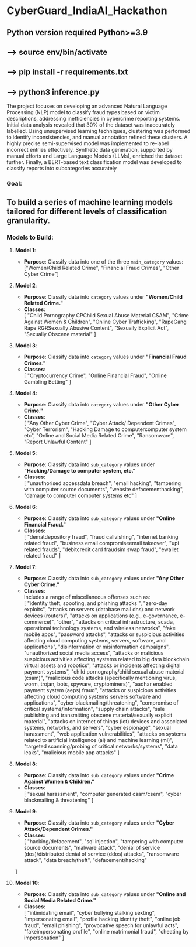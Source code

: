 # CyberGuard_IndiaAI_Hackathon 

## Python version required Python>=3.9
## --> source env/bin/activate
## --> pip install -r requirements.txt
## --> python3 inference.py

The project focuses on developing an advanced Natural Language Processing (NLP) model to classify fraud types based on victim descriptions, addressing inefficiencies in cybercrime reporting systems. Initial data analysis revealed that 30% of the dataset was inaccurately labelled. Using unsupervised learning techniques, clustering was performed to identify inconsistencies, and manual annotation refined these clusters. A highly precise semi-supervised model was implemented to re-label incorrect entries effectively. Synthetic data generation, supported by manual efforts and Large Language Models (LLMs), enriched the dataset further. Finally, a BERT-based text classification model was developed to classify reports into subcategories accurately

### Goal:
To build a series of machine learning models tailored for different levels of classification granularity.
---
### Models to Build:
1. **Model 1**:  
   - **Purpose**: Classify data into one of the three `main_category` values:  
     ["Women/Child Related Crime", "Financial Fraud Crimes", "Other Cyber Crime"]
2. **Model 2**:  
   - **Purpose**: Classify data into `category` values under **"Women/Child Related Crime."**  
   - **Classes**:  
     [
    "Child Pornography CPChild Sexual Abuse Material CSAM",
    "Crime Against Women & Children",
    "Online Cyber Trafficking",
    "RapeGang Rape RGRSexually Abusive Content",
    "Sexually Explicit Act",
    "Sexually Obscene material"
  ]
3. **Model 3**:  
   - **Purpose**: Classify data into `category` values under **"Financial Fraud Crimes."**  
   - **Classes**:  
     [
    "Cryptocurrency Crime",
    "Online Financial Fraud",
    "Online Gambling  Betting"
  ]
4. **Model 4**:  
   - **Purpose**: Classify data into `category` values under **"Other Cyber Crime."**  
   - **Classes**:  
     [
    "Any Other Cyber Crime",
    "Cyber Attack/ Dependent Crimes",
    "Cyber Terrorism",
    "Hacking  Damage to computercomputer system etc",
    "Online and Social Media Related Crime",
    "Ransomware",
    "Report Unlawful Content"
  ]  
5. **Model 5**:  
   - **Purpose**: Classify data into `sub_category` values under **"Hacking/Damage to computer system, etc."**  
   - **Classes**:  
     [
        "unauthorised accessdata breach",
        "email hacking",
        "tampering with computer source documents",
        "website defacementhacking",
        "damage to computer computer systems etc"
    ] 
6. **Model 6**:  
   - **Purpose**: Classify data into `sub_category` values under **"Online Financial Fraud."**  
   - **Classes**:  
     [
        "dematdepository fraud",
        "fraud callvishing",
        "internet banking related fraud",
        "business email compromiseemail takeover",
        "upi related frauds",
        "debitcredit card fraudsim swap fraud",
        "ewallet related fraud"
    ]  
7. **Model 7**:  
   - **Purpose**: Classify data into `sub_category` values under **"Any Other Cyber Crime."**  
   - **Classes**:  
     Includes a range of miscellaneous offenses such as:  
     [
        "identity theft, spoofing, and phishing attacks ",
        "zero-day exploits",
        "attacks on servers (database mail dns) and network devices (routers)",
        "attacks on applications (e.g., e-governance, e-commerce)",
        "other",
        "attacks on critical infrastructure, scada, operational technology systems, and wireless networks",
        "fake mobile apps",
        "password attacks",
        "attacks or suspicious activities affecting cloud computing systems, servers, software, and applications",
        "disinformation or misinformation campaigns",
        "unauthorized social media access",
        "attacks or malicious suspicious activities affecting systems related to big data blockchain virtual assets and robotics",
        "attacks or incidents affecting digital payment systems",
        "child pornography/child sexual abuse material (csam)",
        "malicious code attacks (specifically mentioning virus, worm, trojan, bots, spyware, cryptominers)",
        "aadhar enabled payment system (aeps) fraud",
        "attacks or suspicious activities affecting cloud computing systems servers software and applications",
        "cyber blackmailing/threatening",
        "compromise of critical systems/information",
        "supply chain attacks",
        "sale publishing and transmitting obscene material/sexually explicit material",
        "attacks on internet of things (iot) devices and associated systems, networks, and servers",
        "cyber espionage",
        "sexual harassment",
        "web application vulnerabilities",
        "attacks on systems related to artificial intelligence (ai) and machine learning (ml)",
        "targeted scanning/probing of critical networks/systems",
        "data leaks",
        "malicious mobile app attacks"
    ]
8. **Model 8**:  
   - **Purpose**: Classify data into `sub_category` values under **"Crime Against Women & Children."**  
   - **Classes**:  
     [
        "sexual harassment",
        "computer generated csam/csem",
        "cyber blackmailing & threatening"
    ]
9. **Model 9**:  
   - **Purpose**: Classify data into `sub_category` values under **"Cyber Attack/Dependent Crimes."**  
   - **Classes**:  
     [
        "hacking/defacement",
        "sql injection",
        "tampering with computer source documents",
        "malware attack",
        "denial of service (dos)/distributed denial of service (ddos) attacks",
        "ransomware attack",
        "data breach/theft",
        "defacement/hacking"
  
    ] 
10. **Model 10**:  
    - **Purpose**: Classify data into `sub_category` values under **"Online and Social Media Related Crime."**  
    - **Classes**:  
      [
        "intimidating email",
        "cyber bullying  stalking  sexting",
        "impersonating email",
        "profile hacking identity theft",
        "online job fraud",
        "email phishing",
        "provocative speech for unlawful acts",
        "fakeimpersonating profile",
        "online matrimonial fraud",
        "cheating by impersonation"
    ]

